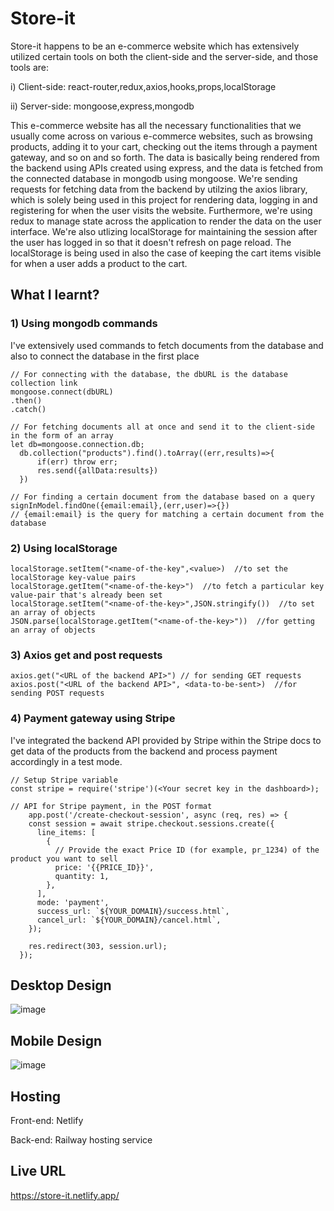 # Store-it
Store-it happens to be an e-commerce website which has extensively utilized certain tools on both the client-side and the server-side, and those tools are:
  
  i) Client-side: react-router,redux,axios,hooks,props,localStorage
  
  ii) Server-side: mongoose,express,mongodb

This e-commerce website has all the necessary functionalities that we usually come across on various e-commerce websites, such as browsing products, adding it to your cart, checking out the items through a payment gateway, 
and so on and so forth. The data is basically being rendered from the backend using APIs created using express, and the data is fetched from the connected database in 
mongodb using mongoose. We're sending requests for fetching data from the backend by utilzing the axios library, which is solely being used in this project for rendering data,
logging in and registering for when the user visits the website. Furthermore, we're using redux to manage state across the application to render the data on the user interface.
We're also utlizing localStorage for maintaining the session after the user has logged in so that it doesn't refresh on page reload. The localStorage is being used in also the case
of keeping the cart items visible for when a user adds a product to the cart. 

## What I learnt?

  ### 1) Using mongodb commands
  I've extensively used commands to fetch documents from the database and also to connect the database in the first place
  
  ```
  // For connecting with the database, the dbURL is the database collection link
  mongoose.connect(dbURL)
  .then()
  .catch()
  
  // For fetching documents all at once and send it to the client-side in the form of an array
  let db=mongoose.connection.db;
    db.collection("products").find().toArray((err,results)=>{
        if(err) throw err;
        res.send({allData:results})
    })
    
  // For finding a certain document from the database based on a query
  signInModel.findOne({email:email},(err,user)=>{})
  // {email:email} is the query for matching a certain document from the database
  ```
  
  ### 2) Using localStorage
  
  ```
  localStorage.setItem("<name-of-the-key",<value>)  //to set the localStorage key-value pairs
  localStorage.getItem("<name-of-the-key>")  //to fetch a particular key value-pair that's already been set
  localStorage.setItem("<name-of-the-key>",JSON.stringify())  //to set an array of objects
  JSON.parse(localStorage.getItem("<name-of-the-key>"))  //for getting an array of objects
  ```
  
  ### 3) Axios get and post requests
  
   ```
   axios.get("<URL of the backend API>") // for sending GET requests
   axios.post("<URL of the backend API>", <data-to-be-sent>)  //for sending POST requests
   ```
   
  ### 4) Payment gateway using Stripe
  
  I've integrated the backend API provided by Stripe within the Stripe docs to get data of the products from the backend
  and process payment accordingly in a test mode.
  
  ```
  // Setup Stripe variable
  const stripe = require('stripe')(<Your secret key in the dashboard>);
  
  // API for Stripe payment, in the POST format
      app.post('/create-checkout-session', async (req, res) => {
      const session = await stripe.checkout.sessions.create({
        line_items: [
          {
            // Provide the exact Price ID (for example, pr_1234) of the product you want to sell
            price: '{{PRICE_ID}}',
            quantity: 1,
          },
        ],
        mode: 'payment',
        success_url: `${YOUR_DOMAIN}/success.html`,
        cancel_url: `${YOUR_DOMAIN}/cancel.html`,
      });

      res.redirect(303, session.url);
    });
  ```
   
   ## Desktop Design
   ![image](https://user-images.githubusercontent.com/78952955/199300955-f0ad13dc-613a-4c37-9004-dfb238824e61.png)

   ## Mobile Design
   ![image](https://user-images.githubusercontent.com/78952955/199301201-a69db0da-dc57-47a7-9604-10dc205fbf07.png)
   
   ## Hosting
   Front-end: Netlify
   
   Back-end: Railway hosting service
   
   ## Live URL
   https://store-it.netlify.app/ 
